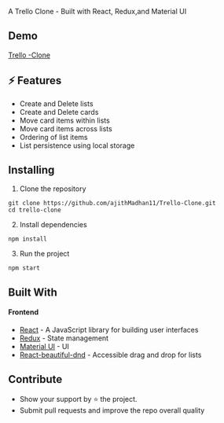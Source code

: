 A Trello Clone - Built with React, Redux,and Material UI


## Demo
[Trello -Clone](https://trello-clone-mvp.netlify.app/)  


## ⚡ Features
- Create and Delete lists
- Create and Delete cards
- Move card items within lists
- Move card items across lists
- Ordering of list items
- List persistence using local storage


## Installing
1. Clone the repository
```
git clone https://github.com/ajithMadhan11/Trello-Clone.git
cd trello-clone
```
2. Install dependencies
```
npm install
```
3. Run the project
```
npm start
```

## Built With
#### Frontend 
- [React](https://reactjs.org/) -  A JavaScript library for building user interfaces
- [Redux](https://redux.js.org/) - State management
- [Material UI](https://material-ui.com/) - UI
- [React-beautiful-dnd](https://github.com/atlassian/react-beautiful-dnd) - Accessible drag and drop for lists

## Contribute
- Show your support by ⭐ the project.
- Submit pull requests and improve the repo overall quality


